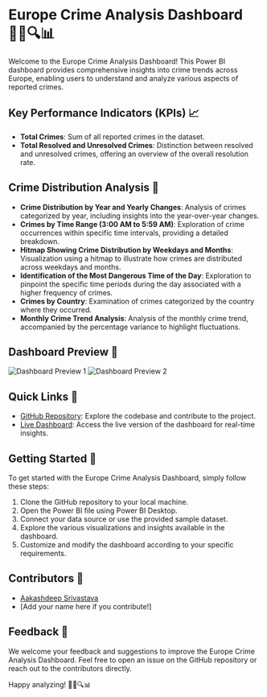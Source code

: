# Europe Crime Analysis Dashboard 🕵️‍♂️🔍📊

Welcome to the Europe Crime Analysis Dashboard! This Power BI dashboard provides comprehensive insights into crime trends across Europe, enabling users to understand and analyze various aspects of reported crimes.

## Key Performance Indicators (KPIs) 📈
- **Total Crimes**: Sum of all reported crimes in the dataset.
- **Total Resolved and Unresolved Crimes**: Distinction between resolved and unresolved crimes, offering an overview of the overall resolution rate.

## Crime Distribution Analysis 📅
- **Crime Distribution by Year and Yearly Changes**: Analysis of crimes categorized by year, including insights into the year-over-year changes.
- **Crimes by Time Range (3:00 AM to 5:59 AM)**: Exploration of crime occurrences within specific time intervals, providing a detailed breakdown.
- **Hitmap Showing Crime Distribution by Weekdays and Months**: Visualization using a hitmap to illustrate how crimes are distributed across weekdays and months.
- **Identification of the Most Dangerous Time of the Day**: Exploration to pinpoint the specific time periods during the day associated with a higher frequency of crimes.
- **Crimes by Country**: Examination of crimes categorized by the country where they occurred.
- **Monthly Crime Trend Analysis**: Analysis of the monthly crime trend, accompanied by the percentage variance to highlight fluctuations.

## Dashboard Preview 📸
![Dashboard Preview 1](insert_image_1_here.jpg)
![Dashboard Preview 2](insert_image_2_here.jpg)

## Quick Links 🚀
- [GitHub Repository](https://github.com/Aakashdeep-Srivastava/Europe-Crime-Analysis): Explore the codebase and contribute to the project.
- [Live Dashboard](https://www.novypro.com/project/europe-crime-analysis-report): Access the live version of the dashboard for real-time insights.

## Getting Started 🚀
To get started with the Europe Crime Analysis Dashboard, simply follow these steps:
1. Clone the GitHub repository to your local machine.
2. Open the Power BI file using Power BI Desktop.
3. Connect your data source or use the provided sample dataset.
4. Explore the various visualizations and insights available in the dashboard.
5. Customize and modify the dashboard according to your specific requirements.

## Contributors 🙌
- [Aakashdeep Srivastava](https://github.com/Aakashdeep-Srivastava)
- [Add your name here if you contribute!]

## Feedback 💬
We welcome your feedback and suggestions to improve the Europe Crime Analysis Dashboard. Feel free to open an issue on the GitHub repository or reach out to the contributors directly.

Happy analyzing! 🕵️‍♂️🔍📊
